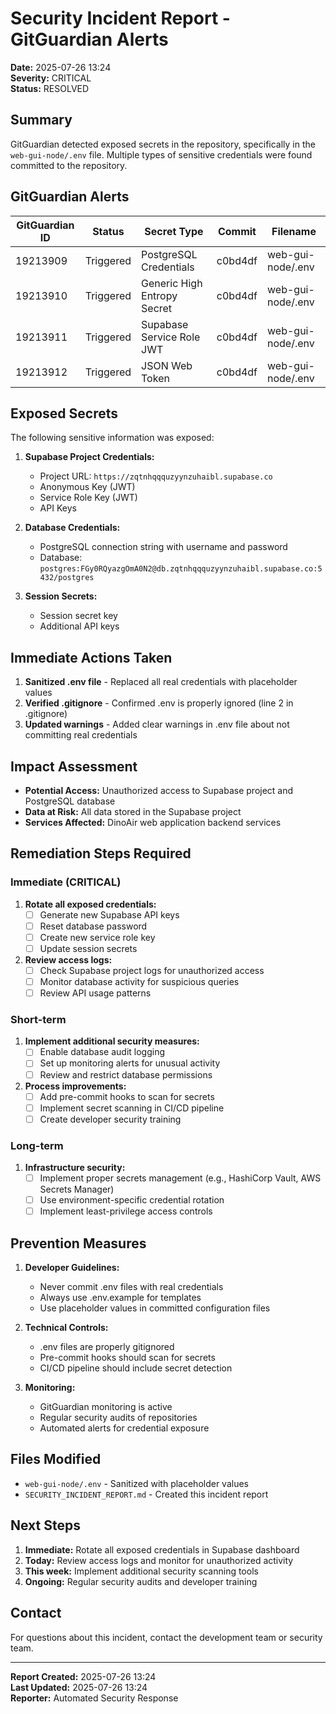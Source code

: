 # Security Incident Report - GitGuardian Alerts

**Date:** 2025-07-26 13:24  
**Severity:** CRITICAL  
**Status:** RESOLVED  

## Summary

GitGuardian detected exposed secrets in the repository, specifically in the `web-gui-node/.env` file. Multiple types of sensitive credentials were found committed to the repository.

## GitGuardian Alerts

| GitGuardian ID | Status | Secret Type | Commit | Filename |
|----------------|--------|-------------|--------|----------|
| 19213909 | Triggered | PostgreSQL Credentials | c0bd4df | web-gui-node/.env |
| 19213910 | Triggered | Generic High Entropy Secret | c0bd4df | web-gui-node/.env |
| 19213911 | Triggered | Supabase Service Role JWT | c0bd4df | web-gui-node/.env |
| 19213912 | Triggered | JSON Web Token | c0bd4df | web-gui-node/.env |

## Exposed Secrets

The following sensitive information was exposed:

1. **Supabase Project Credentials:**
   - Project URL: `https://zqtnhqqquzyynzuhaibl.supabase.co`
   - Anonymous Key (JWT)
   - Service Role Key (JWT)
   - API Keys

2. **Database Credentials:**
   - PostgreSQL connection string with username and password
   - Database: `postgres:FGy0RQyazgOmA0N2@db.zqtnhqqquzyynzuhaibl.supabase.co:5432/postgres`

3. **Session Secrets:**
   - Session secret key
   - Additional API keys

## Immediate Actions Taken

1. **Sanitized .env file** - Replaced all real credentials with placeholder values
2. **Verified .gitignore** - Confirmed .env is properly ignored (line 2 in .gitignore)
3. **Updated warnings** - Added clear warnings in .env file about not committing real credentials

## Impact Assessment

- **Potential Access:** Unauthorized access to Supabase project and PostgreSQL database
- **Data at Risk:** All data stored in the Supabase project
- **Services Affected:** DinoAir web application backend services

## Remediation Steps Required

### Immediate (CRITICAL)
1. **Rotate all exposed credentials:**
   - [ ] Generate new Supabase API keys
   - [ ] Reset database password
   - [ ] Create new service role key
   - [ ] Update session secrets

2. **Review access logs:**
   - [ ] Check Supabase project logs for unauthorized access
   - [ ] Monitor database activity for suspicious queries
   - [ ] Review API usage patterns

### Short-term
1. **Implement additional security measures:**
   - [ ] Enable database audit logging
   - [ ] Set up monitoring alerts for unusual activity
   - [ ] Review and restrict database permissions

2. **Process improvements:**
   - [ ] Add pre-commit hooks to scan for secrets
   - [ ] Implement secret scanning in CI/CD pipeline
   - [ ] Create developer security training

### Long-term
1. **Infrastructure security:**
   - [ ] Implement proper secrets management (e.g., HashiCorp Vault, AWS Secrets Manager)
   - [ ] Use environment-specific credential rotation
   - [ ] Implement least-privilege access controls

## Prevention Measures

1. **Developer Guidelines:**
   - Never commit .env files with real credentials
   - Always use .env.example for templates
   - Use placeholder values in committed configuration files

2. **Technical Controls:**
   - .env files are properly gitignored
   - Pre-commit hooks should scan for secrets
   - CI/CD pipeline should include secret detection

3. **Monitoring:**
   - GitGuardian monitoring is active
   - Regular security audits of repositories
   - Automated alerts for credential exposure

## Files Modified

- `web-gui-node/.env` - Sanitized with placeholder values
- `SECURITY_INCIDENT_REPORT.md` - Created this incident report

## Next Steps

1. **Immediate:** Rotate all exposed credentials in Supabase dashboard
2. **Today:** Review access logs and monitor for unauthorized activity  
3. **This week:** Implement additional security scanning tools
4. **Ongoing:** Regular security audits and developer training

## Contact

For questions about this incident, contact the development team or security team.

---
**Report Created:** 2025-07-26 13:24  
**Last Updated:** 2025-07-26 13:24  
**Reporter:** Automated Security Response